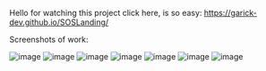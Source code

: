 Hello for watching this project click here, is so easy: https://garick-dev.github.io/SOSLanding/


Screenshots of work:

![image](https://user-images.githubusercontent.com/73178499/152043387-6eab6909-f25d-4526-b675-48c9cfb2038b.png)
![image](https://user-images.githubusercontent.com/73178499/152043409-6fb09521-c5ac-4524-be99-6c6787e453d8.png)
![image](https://user-images.githubusercontent.com/73178499/152043440-0232f611-3ff4-40ae-9a44-ae5ce7d798c5.png)
![image](https://user-images.githubusercontent.com/73178499/152043455-fb93a3ae-c4e4-4822-86b4-3bab62138542.png)
![image](https://user-images.githubusercontent.com/73178499/152043476-9803f419-d321-403c-a3c2-37643dc1b73c.png)
![image](https://user-images.githubusercontent.com/73178499/152043498-a9def90b-8989-4c81-ab11-92267b1692c8.png)
![image](https://user-images.githubusercontent.com/73178499/152043522-1f7e6307-0983-4ee1-84ba-9751f4e589ee.png)

